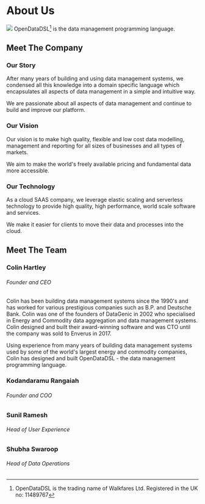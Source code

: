 About Us
=====

![](/img/logo128.png)
OpenDataDSL[^1] is the data management programming language.

## Meet The Company

### Our Story
After many years of building and using data management systems, we condensed all this knowledge into a domain specific 
language which encapsulates all aspects of data management in a simple and intuitive way. 

We are passionate about all aspects of data management and continue to build and improve our platform. 

### Our Vision
Our vision is to make high quality, flexible and low cost data modelling, management and reporting for all sizes of 
businesses and all types of markets.

We aim to make the world's freely available pricing and fundamental data more accessible. 

### Our Technology
As a cloud SAAS company, we leverage elastic scaling and serverless technology to provide high quality, 
high performance, world scale software and services.

We make it easier for clients to move their data and processes into the cloud.

## Meet The Team
### Colin Hartley
###### Founder and CEO

Colin has been building data management systems since the 1990's and has worked for various prestigious companies
such as B.P. and Deutsche Bank. Colin was one of the founders of DataGenic in 2002 who specialised in Energy and Commodity data 
aggregation and data management systems. Colin designed and built their award-winning software and was CTO until the
company was sold to Enverus in 2017.

Using experience from many years of building data management systems used by some of the world's largest energy and 
commodity companies, Colin has designed and built OpenDataDSL - the data management programming language.

### Kodandaramu Rangaiah
###### Founder and COO

### Sunil Ramesh
###### Head of User Experience

### Shubha Swaroop
###### Head of Data Operations

   
[^1]: OpenDataDSL is the trading name of Walkfares Ltd. Registered in the UK no: 11489767
